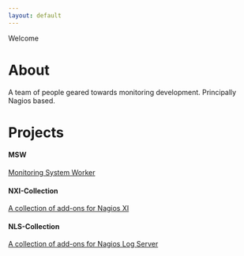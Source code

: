 ```yaml
---
layout: default
---
```


Welcome

# About

A team of people geared towards monitoring development. Principally Nagios based.

# Projects

#### MSW

[Monitoring System Worker](https://github.com/T-M-D/MSW)

#### NXI-Collection

[A collection of add-ons for Nagios XI](https://github.com/T-M-D/NXI-Collection)

#### NLS-Collection

[A collection of add-ons for Nagios Log Server](https://github.com/T-M-D/NLS-Collection)
